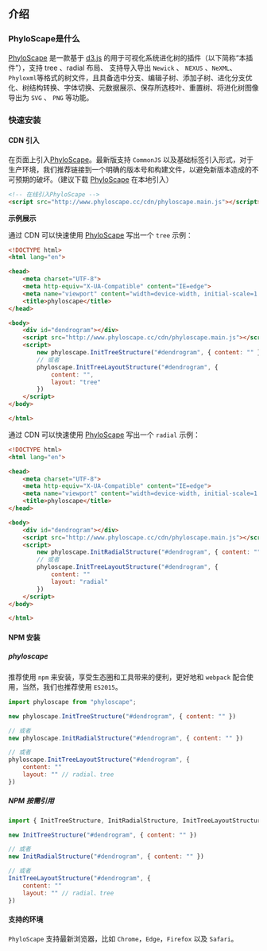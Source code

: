 ## 介绍

### PhyloScape是什么

[PhyloScape](http://www.phyloscape.cc/) 是一款基于 [d3.js](https://d3js.org/) 的用于可视化系统进化树的插件（以下简称“本插件”），支持 tree 、radial 布局、 支持导入导出 `Newick` 、 `NEXUS` 、`NeXML`、`Phyloxml`等格式的树文件，且具备选中分支、编辑子树、添加子树、进化分支优化、树结构转换、字体切换、元数据展示、保存所选枝叶、重置树、将进化树图像导出为 `SVG` 、 `PNG` 等功能。

### 快速安装

#### CDN 引入

在页面上引入[PhyloScape](http://www.phyloscape.cc/cdn/phyloscape.js)。最新版支持 `CommonJS` 以及基础标签引入形式，对于生产环境，我们推荐链接到一个明确的版本号和构建文件，以避免新版本造成的不可预期的破坏。（建议下载 [PhyloScape](http://www.phyloscape.cc/cdn/phyloscape.js) 在本地引入）

```html
<!-- 在线引入PhyloScape -->
<script src="http://www.phyloscape.cc/cdn/phyloscape.main.js"></script>
```

**示例展示**

通过 CDN 可以快速使用 [PhyloScape](http://www.phyloscape.cc/cdn/phyloscape.js) 写出一个 `tree` 示例：

```html
<!DOCTYPE html>
<html lang="en">

<head>
    <meta charset="UTF-8">
    <meta http-equiv="X-UA-Compatible" content="IE=edge">
    <meta name="viewport" content="width=device-width, initial-scale=1.0">
    <title>phyloscape</title>
</head>

<body>
    <div id="dendrogram"></div>
    <script src="http://www.phyloscape.cc/cdn/phyloscape.main.js"></script>
    <script>
        new phyloscape.InitTreeStructure("#dendrogram", { content: "" })
        // 或者
        phyloscape.InitTreeLayoutStructure("#dendrogram", {
            content: "",
            layout: "tree"
        })
    </script>
</body>

</html>
```

通过 CDN 可以快速使用 [PhyloScape](http://www.phyloscape.cc/cdn/phyloscape.js) 写出一个 `radial` 示例：
```html
<!DOCTYPE html>
<html lang="en">

<head>
    <meta charset="UTF-8">
    <meta http-equiv="X-UA-Compatible" content="IE=edge">
    <meta name="viewport" content="width=device-width, initial-scale=1.0">
    <title>phyloscape</title>
</head>

<body>
    <div id="dendrogram"></div>
    <script src="http://www.phyloscape.cc/cdn/phyloscape.main.js"></script>
    <script>
        new phyloscape.InitRadialStructure("#dendrogram", { content: "" })
        // 或者
        phyloscape.InitTreeLayoutStructure("#dendrogram", {
            content: ""
            layout: "radial"
        })
    </script>
</body>

</html>
```

#### NPM 安装

##### phyloscape
推荐使用 `npm` 来安装，享受生态圈和工具带来的便利，更好地和 `webpack` 配合使用，当然，我们也推荐使用 `ES2015`。

```js
import phyloscape from "phyloscape";

new phyloscape.InitTreeStructure("#dendrogram", { content: "" })

// 或者
new phyloscape.InitRadialStructure("#dendrogram", { content: "" })

// 或者
phyloscape.InitTreeLayoutStructure("#dendrogram", {
    content: ""
    layout: "" // radial、tree
})
```
##### NPM 按需引用

```js
import { InitTreeStructure, InitRadialStructure, InitTreeLayoutStructure } from "phyloscape";

new InitTreeStructure("#dendrogram", { content: "" })

// 或者
new InitRadialStructure("#dendrogram", { content: "" })

// 或者
InitTreeLayoutStructure("#dendrogram", {
    content: ""
    layout: "" // radial、tree
})
```

#### 支持的环境

`PhyloScape` 支持最新浏览器，比如 `Chrome`，`Edge`，`Firefox` 以及 `Safari`。